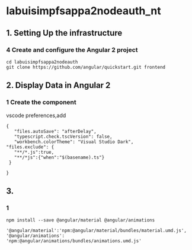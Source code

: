 # labuisimpfsappa2nodeauth_nt

## 1. Setting Up the infrastructure
### 4 Create and configure the Angular 2 project
```
cd labuisimpfsappa2nodeauth
git clone https://github.com/angular/quickstart.git frontend
```

## 2. Display Data in Angular 2
### 1 Create the component
 vscode preferences,add
 ```
 {
    "files.autoSave": "afterDelay",
    "typescript.check.tscVersion": false,
    "workbench.colorTheme": "Visual Studio Dark",
"files.exclude": {
    "**/*.js":true,
    "**/*js":{"when":"$(basename).ts"}
  }

}
```

## 3.
### 1
```
npm install --save @angular/material @angular/animations
```
```
'@angular/material':'npm:@angular/material/bundles/material.umd.js',
'@angular/animations': 'npm:@angular/animations/bundles/animations.umd.js'
 ```
